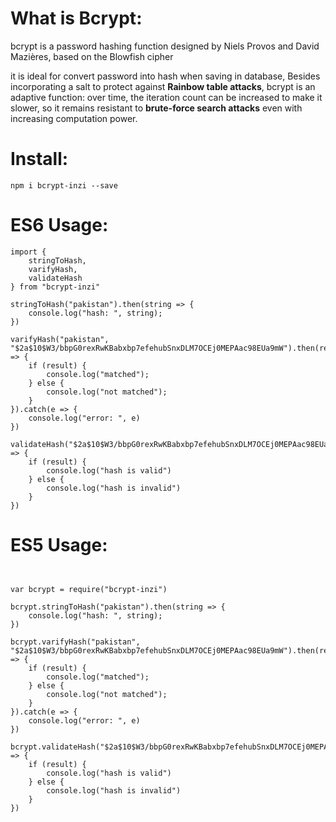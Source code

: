 # What is Bcrypt:
bcrypt is a password hashing function designed by Niels Provos and David Mazières, based on the Blowfish cipher 

it is ideal for convert password into hash when saving in database,  Besides incorporating a salt to protect against **Rainbow table attacks**, bcrypt is an adaptive function: over time, the iteration count can be increased to make it slower, so it remains resistant to **brute-force search attacks** even with increasing computation power.



# Install:

`npm i bcrypt-inzi --save`


# ES6 Usage:

```
import { 
    stringToHash,
    varifyHash, 
    validateHash 
} from "bcrypt-inzi"

stringToHash("pakistan").then(string => {
    console.log("hash: ", string);
})

varifyHash("pakistan", "$2a$10$W3/bbpG0rexRwKBabxbp7efehubSnxDLM7OCEj0MEPAac98EUa9mW").then(result => {
    if (result) {
        console.log("matched");
    } else {
        console.log("not matched");
    }
}).catch(e => {
    console.log("error: ", e)
})

validateHash("$2a$10$W3/bbpG0rexRwKBabxbp7efehubSnxDLM7OCEj0MEPAac98EUa9mW").then(result => {
    if (result) {
        console.log("hash is valid")
    } else {
        console.log("hash is invalid")
    }
})
```

# ES5 Usage:

```


var bcrypt = require("bcrypt-inzi")

bcrypt.stringToHash("pakistan").then(string => {
    console.log("hash: ", string);
})

bcrypt.varifyHash("pakistan", "$2a$10$W3/bbpG0rexRwKBabxbp7efehubSnxDLM7OCEj0MEPAac98EUa9mW").then(result => {
    if (result) {
        console.log("matched");
    } else {
        console.log("not matched");
    }
}).catch(e => {
    console.log("error: ", e)
})

bcrypt.validateHash("$2a$10$W3/bbpG0rexRwKBabxbp7efehubSnxDLM7OCEj0MEPAac98EUa9mW").then(result => {
    if (result) {
        console.log("hash is valid")
    } else {
        console.log("hash is invalid")
    }
})

```
